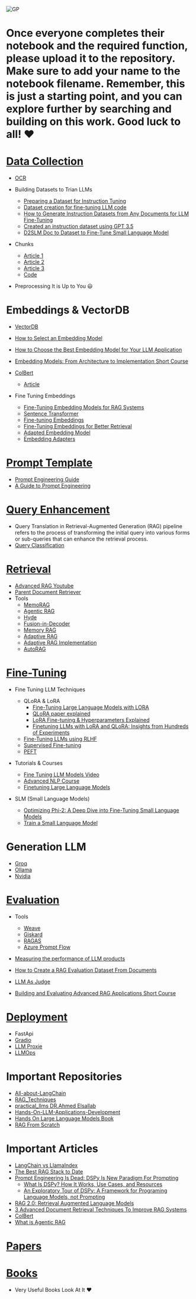 
![GP](https://github.com/user-attachments/assets/5f274e45-4e94-4287-9b48-7d009fa1db5e)

# Once everyone completes their notebook and the required function, please upload it to the repository. Make sure to add your name to the notebook filename. Remember, this is just a starting point, and you can explore further by searching and building on this work. Good luck to all! :heart: 

# [Data Collection](https://drive.google.com/drive/folders/1uM1vCilnFpSN_GAC4pJIzD_8EqFBjt1G)
- [OCR](https://azure.microsoft.com/en-us/products/ai-services/ai-document-intelligence)

- Building Datasets to Trian LLMs
  - [Preparing a Dataset for Instruction Tuning](https://wandb.ai/capecape/alpaca_ft/reports/How-to-Fine-Tune-an-LLM-Part-1-Preparing-a-Dataset-for-Instruction-Tuning--Vmlldzo1NTcxNzE2)
  - [Dataset creation for fine-tuning LLM code](https://colab.research.google.com/drive/1GH8PW9-zAe4cXEZyOIE-T9uHXblIldAg?usp=sharing)
  - [How to Generate Instruction Datasets from Any Documents for LLM Fine-Tuning](https://medium.com/@kshitiz.sahay26/how-i-created-an-instruction-dataset-using-gpt-3-5-to-fine-tune-llama-2-for-news-classification-ed02fe41c81f)
  - [Created an instruction dataset using GPT 3.5](https://medium.com/@kshitiz.sahay26/how-i-created-an-instruction-dataset-using-gpt-3-5-to-fine-tune-llama-2-for-news-classification-ed02fe41c81f)
  - [D2SLM Doc to Dataset to Fine-Tune Small Language Model](https://www.youtube.com/watch?v=khIDeJwBf4k&ab_channel=AIMakerspace)

- Chunks
  - [Article 1](https://freedium.cfd/https://medium.com/towards-data-science/the-art-of-chunking-boosting-ai-performance-in-rag-architectures-acdbdb8bdc2b)
  - [Article 2](https://freedium.cfd/https://medium.com/towards-data-science/agentic-chunking-for-rags-091beccd94b1)
  - [Article 3](https://www.mongodb.com/developer/products/atlas/choosing-chunking-strategy-rag/)
  - [Code](https://github.com/OmarKhaled0K/All-about-LangChain/blob/main/Indexing.ipynb) 
- Preprocessing It is Up to You :smiley:

# Embeddings & VectorDB
- [VectorDB](https://www.datacamp.com/blog/the-top-5-vector-databases)
- [How to Select an Embedding Model](https://www.rungalileo.io/blog/mastering-rag-how-to-select-an-embedding-model)
- [How to Choose the Best Embedding Model for Your LLM Application](https://www.mongodb.com/developer/products/atlas/choose-embedding-model-rag/)
- [Embedding Models: From Architecture to Implementation Short Course](https://www.deeplearning.ai/short-courses/embedding-models-from-architecture-to-implementation/)
- [ColBert](https://youtu.be/kEgeegk9iqo?si=bLVNGfUzx6FCXAdf)
  - [Article](https://www.pondhouse-data.com/blog/advanced-rag-colbert-reranker)

- Fine Tuning Embeddings
  - [Fine-Tuning Embedding Models for RAG Systems](https://www.youtube.com/watch?v=KuAn6Fy9UX4&ab_channel=AIMakerspace) 
  - [Sentence Transformer](https://sbert.net/docs/sentence_transformer/training_overview.html#dataset) 
  - [Fine-tuning Embeddings](https://medium.com/gopenai/fine-tuning-embeddings-for-specific-domains-a-comprehensive-guide-5e4298b42185)
  - [Fine-Tuning Embeddings for Better Retrieval](https://www.youtube.com/watch?v=gUJkyp9j3sM&ab_channel=AIMakerspace)
  - [Adapted Embedding Model](https://freedium.cfd/https://medium.com/towards-data-science/improve-your-rag-context-recall-by-40-with-an-adapted-embedding-model-5d4a8f583f32)
  - [Embedding Adapters](https://research.trychroma.com/embedding-adapters)  


# [Prompt Template](https://www.promptingguide.ai/)
- [Prompt Engineering Guide](https://github.com/dair-ai/Prompt-Engineering-Guide?tab=readme-ov-file)
- [A Guide to Prompt Engineering](https://dzone.com/articles/maximizing-the-potential-of-llms-a-guide-to-prompt)

# [Query Enhancement](https://raghunaathan.medium.com/query-translation-for-rag-retrieval-augmented-generation-applications-46d74bff8f07)

- Query Translation in Retrieval-Augmented Generation (RAG) pipeline refers to the process of transforming the initial query into various forms or sub-queries that can enhance the retrieval process.
- [Query Classification](https://freedium.cfd/https://ai.gopubby.com/advanced-rag-11-query-classification-and-refinement-2aec79f4140b)

# [Retrieval](https://drive.google.com/drive/folders/1B8zEdEai5LSXwuQSRiktdcKo2zwLN_nA)

- [Advanced RAG Youtube](https://youtube.com/playlist?list=PLRpFCi1nnSVbvP0Op4ihHNjWxVlkFp1q7&si=7q2plANguUq3npoy)
- [Parent Document Retriever](https://towardsdatascience.com/langchains-parent-document-retriever-revisited-1fca8791f5a0)
- Tools
  - [MemoRAG](https://github.com/qhjqhj00/MemoRAG.git)
  - [Agentic RAG](https://www.moveworks.com/us/en/resources/blog/what-is-agentic-rag)
  - [Hyde](https://medium.com/@juanc.olamendy/revolutionizing-retrieval-the-mastering-hypothetical-document-embeddings-hyde-b1fc06b9a6cc)
  - [Fusion-in-Decoder](https://github.com/facebookresearch/FiD.git)
  - [Memory RAG](https://medium.com/thedeephub/lets-normalize-online-in-memory-rag-88e8169e9806)
  - [Adaptive RAG](https://medium.com/@drissiisismail/adaptive-rag-implementation-using-langgraph-12cdea350e31)
  - [Adaptive RAG Implementation](https://langchain-ai.github.io/langgraph/tutorials/rag/langgraph_adaptive_rag/)
  - [AutoRAG](https://github.com/Marker-Inc-Korea/AutoRAG.git)

# [Fine-Tuning](https://www.datacamp.com/tutorial/fine-tuning-large-language-models)
- Fine Tuning LLM Techniques
  - QLoRA & LoRA  
    - [Fine-Tuning Large Language Models with LORA](https://medium.com/@kailash.thiyagarajan/fine-tuning-large-language-models-with-lora-demystifying-efficient-adaptation-25fa0a389075)
    - [QLoRA paper explained](https://www.youtube.com/watch?v=6l8GZDPbFn8&ab_channel=AIBites)
    - [LoRA Fine-tuning & Hyperparameters Explained](https://www.entrypointai.com/blog/lora-fine-tuning/)
    - [Finetuning LLMs with LoRA and QLoRA: Insights from Hundreds of Experiments](https://lightning.ai/pages/community/lora-insights/) 
  - [Fine-Tuning LLMs using RLHF](https://www.labellerr.com/blog/reinforcement-learning-from-human-feedback/)
  - [Supervised Fine-tuning](https://medium.com/mantisnlp/supervised-fine-tuning-customizing-llms-a2c1edbf22c3)
  - [PEFT](https://www.leewayhertz.com/parameter-efficient-fine-tuning/)

- Tutorials & Courses
    - [Fine Tuning LLM Models Video](https://www.youtube.com/watch?v=iOdFUJiB0Zc&ab_channel=freeCodeCamp.org)
    - [Advanced NLP Course](https://youtube.com/playlist?list=PL8PYTP1V4I8D4BeyjwWczukWq9d8PNyZp&si=TqnZg1XR9F6MmHIX)
    - [Finetuning Large Language Models](https://www.deeplearning.ai/short-courses/finetuning-large-language-models/)
   
- SLM (Small Language Models) 
  - [Optimizing Phi-2: A Deep Dive into Fine-Tuning Small Language Models](https://medium.com/thedeephub/optimizing-phi-2-a-deep-dive-into-fine-tuning-small-language-models-9d545ac90a99)
  - [Train a Small Language Model](https://www.youtube.com/watch?v=1ILVm4IeNY8&ab_channel=AIAnytime)


# Generation LLM 
- [Groq](https://console.groq.com/playground)
- [Ollama](https://youtu.be/6zG4Idxldvg?si=hlpJ6ScZaZ-uliOA)
- [Nvidia](https://build.nvidia.com/explore/discover)
  

# [Evaluation](https://towardsdatascience.com/evaluating-rag-applications-with-ragas-81d67b0ee31a)

- Tools 
  - [Weave](https://www.wandb.courses/courses/101-weave)
  - [Giskard](https://www.youtube.com/watch?v=ZPX3W77h_1E&ab_channel=Underfitted)
  - [RAGAS](https://youtu.be/mEv-2Xnb_Wk?si=nDxWLjAqQjPcI2Wr)
  - [Azure Prompt Flow](https://learn.microsoft.com/en-us/azure/machine-learning/prompt-flow/overview-what-is-prompt-flow?view=azureml-api-2)

- [Measuring the performance of LLM products](https://parlance-labs.com/education/evals/)
- [How to Create a RAG Evaluation Dataset From Documents](https://freedium.cfd/https://towardsdatascience.com/how-to-create-a-rag-evaluation-dataset-from-documents-140daa3cbe71)
- [LLM As Judge](https://www.evidentlyai.com/llm-guide/llm-as-a-judge)
- [Building and Evaluating Advanced RAG Applications Short Course](https://www.deeplearning.ai/short-courses/building-evaluating-advanced-rag/) 

# [Deployment](https://haystack.deepset.ai/blog/rag-deployment)
- FastApi
- [Gradio](https://www.gradio.app/guides/quickstart)
- [LLM Proxie](https://www.youtube.com/watch?v=o_5wxk0dh0w&t=15s&ab_channel=AbuBakrSoliman)
- [LLMOps](https://www.deeplearning.ai/short-courses/llmops/)   

# Important Repositories
- [All-about-LangChain](https://github.com/OmarKhaled0K/All-about-LangChain.git)
- [RAG_Techniques](https://github.com/NirDiamant/RAG_Techniques.git)
- [practical_llms DR.Ahmed Elsallab](https://github.com/ahmadelsallab/practical_llms.git)
- [Hands-On-LLM-Applications-Development](https://github.com/youssefHosni/Hands-On-LLM-Applications-Development.git)
- [Hands On Large Language Models Book](https://github.com/HandsOnLLM/Hands-On-Large-Language-Models)
- [RAG From Scratch](https://github.com/langchain-ai/rag-from-scratch.git)

# Important Articles 
- [LangChain vs LlamaIndex](https://www.datacamp.com/blog/langchain-vs-llamaindex)
- [The Best RAG Stack to Date](https://freedium.cfd/https://pub.towardsai.net/the-best-rag-stack-to-date-8dc035075e13)
- [Prompt Engineering Is Dead: DSPy Is New Paradigm For Prompting](https://freedium.cfd/https://medium.com/aiguys/prompt-engineering-is-dead-dspy-is-new-paradigm-for-prompting-c80ba3fc4896)
  - [What Is DSPy? How It Works, Use Cases, and Resources](https://www.datacamp.com/blog/dspy-introduction)
  - [An Exploratory Tour of DSPy: A Framework for Programing Language Models, not Prompting](https://medium.com/the-modern-scientist/an-exploratory-tour-of-dspy-a-framework-for-programing-language-models-not-prompting-711bc4a56376)
- [RAG 2.0: Retrieval Augmented Language Models](https://freedium.cfd/https://medium.com/aiguys/rag-2-0-retrieval-augmented-language-models-3762f3047256)
- [3 Advanced Document Retrieval Techniques To Improve RAG Systems](https://freedium.cfd/https://medium.com/towards-data-science/3-advanced-document-retrieval-techniques-to-improve-rag-systems-0703a2375e1c)
- [ColBert](https://www.pondhouse-data.com/blog/advanced-rag-colbert-reranker)
- [What is Agentic RAG](https://weaviate.io/blog/what-is-agentic-rag)

# [Papers](https://drive.google.com/drive/folders/1lsWBci2YlcuNnnOi4zfFiHkKI3a4XW3n)
# [Books](https://drive.google.com/drive/folders/1eNS2c1nHRmJ-wEKZ7_3weyIqSZQA_Xs_?usp=sharing)
- Very Useful Books Look At It :heart: 




  
